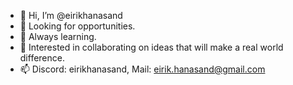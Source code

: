- 👋 Hi, I’m @eirikhanasand
- 👀 Looking for opportunities.
- 🌱 Always learning.
- 💞️ Interested in collaborating on ideas that will make a real world difference.
- 📫 Discord: eirikhanasand, Mail: eirik.hanasand@gmail.com

<!---
eirikhanasand/eirikhanasand is a ✨ special ✨ repository because its `README.md` (this file) appears on your GitHub profile.
You can click the Preview link to take a look at your changes.
--->
